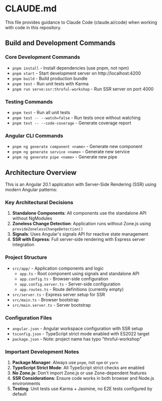 # CLAUDE.md

This file provides guidance to Claude Code (claude.ai/code) when working with code in this repository.

## Build and Development Commands

### Core Development Commands
- `pnpm install` - Install dependencies (use pnpm, not npm)
- `pnpm start` - Start development server on http://localhost:4200
- `pnpm build` - Build production bundle
- `pnpm test` - Run unit tests with Karma
- `pnpm run serve:ssr:throful-workshop` - Run SSR server on port 4000

### Testing Commands
- `pnpm test` - Run all unit tests
- `pnpm test -- --watch=false` - Run tests once without watching
- `pnpm test -- --code-coverage` - Generate coverage report

### Angular CLI Commands
- `pnpm ng generate component <name>` - Generate new component
- `pnpm ng generate service <name>` - Generate new service
- `pnpm ng generate pipe <name>` - Generate new pipe

## Architecture Overview

This is an Angular 20.1 application with Server-Side Rendering (SSR) using modern Angular patterns:

### Key Architectural Decisions

1. **Standalone Components**: All components use the standalone API without NgModules
2. **Zoneless Change Detection**: Application runs without Zone.js using `provideZonelessChangeDetection()`
3. **Signals**: Uses Angular's signals API for reactive state management
4. **SSR with Express**: Full server-side rendering with Express server integration

### Project Structure

- `src/app/` - Application components and logic
  - `app.ts` - Root component using signals and standalone API
  - `app.config.ts` - Browser-side configuration
  - `app.config.server.ts` - Server-side configuration
  - `app.routes.ts` - Route definitions (currently empty)
- `src/server.ts` - Express server setup for SSR
- `src/main.ts` - Browser bootstrap
- `src/main.server.ts` - Server bootstrap

### Configuration Files

- `angular.json` - Angular workspace configuration with SSR setup
- `tsconfig.json` - TypeScript strict mode enabled with ES2022 target
- `package.json` - Note: project name has typo "throful-workshop"

### Important Development Notes

1. **Package Manager**: Always use `pnpm`, not `npm` or `yarn`
2. **TypeScript Strict Mode**: All TypeScript strict checks are enabled
3. **No Zone.js**: Don't import Zone.js or use Zone-dependent features
4. **SSR Considerations**: Ensure code works in both browser and Node.js environments
5. **Testing**: Unit tests use Karma + Jasmine, no E2E tests configured by default